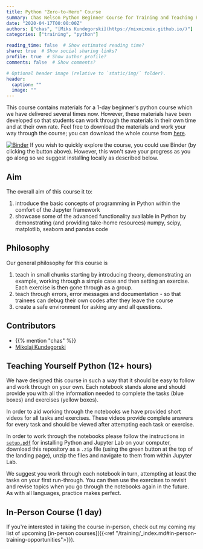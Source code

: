 ```yaml
---
title: Python "Zero-to-Hero" Course
summary: Chas Nelson Python Beginner Course for Training and Teaching Programming
date: "2020-04-17T00:00:00Z"
authors: ["chas", "[Miks Kundegorski](https://mixmixmix.github.io/)"]
categories: ["training", "python"]

reading_time: false  # Show estimated reading time?
share: true  # Show social sharing links?
profile: true  # Show author profile?
comments: false  # Show comments?

# Optional header image (relative to `static/img/` folder).
header:
  caption: ""
  image: ""
---
```

This course contains materials for a 1-day beginner's python course which we have delivered several times now. However, these materials have been developed so that students can work through the materials in their own time and at their own rate. Feel free to download the materials and work your way through the course; you can download the whole course from [here](https://github.com/ChasNelson1990/python-zero-to-hero-beginners-course).

[![Binder](https://mybinder.org/badge_logo.svg)](https://mybinder.org/v2/gh/ChasNelson1990/python-zero-to-hero-beginners-course/master)
If you wish to quickly explore the course, you could use Binder (by clicking the button above). However, this won't save your progress as you go along so we suggest installing locally as described below.

## Aim

The overall aim of this course it to:

1. introduce the basic concepts of programming in Python within the comfort of the Jupyter framework
2. showcase some of the advanced functionality available in Python by demonstrating (and providing take-home resources) numpy, scipy, matplotlib, seaborn and pandas code

## Philosophy

Our general philosophy for this course is

1. teach in small chunks starting by introducing theory, demonstrating an example, working through a simple case and then setting an exercise. Each exercise is then gone through as a group.
2. teach through errors, error messages and documentation - so that trainees can debug their own codes after they leave the course
3. create a safe environment for asking any and all questions.

## Contributors

* {{% mention "chas" %}}
* [Mikolaj Kundegorski](https://mixmixmix.github.io/)

## Teaching Yourself Python (12+ hours)

We have designed this course in such a way that it should be easy to follow and work through on your own. Each notebook stands alone and should provide you with all the information needed to complete the tasks (blue boxes) and exercises (yellow boxes).

In order to aid working through the notebooks we have provided short videos for all tasks and exercises. These videos provide complete answers for every task and should be viewed after attempting each task or exercise.

In order to work through the notebooks please follow the instructions in [`setup.pdf`](https://github.com/ChasNelson1990/python-zero-to-hero-beginners-course/raw/master/setup/setup.pdf) for installing Python and Jupyter Lab on your computer, download this repository as a `.zip` file (using the green button at the top of the landing page), unzip the files and navigate to them from within Jupyter Lab.

We suggest you work through each notebook in turn, attempting at least the tasks on your first run-through. You can then use the exercises to revisit and revise topics when you go through the notebooks again in the future. As with all languages, practice makes perfect.

## In-Person Course (1 day)

If you're interested in taking the course in-person, check out my coming my list of upcoming [in-person courses]({{<ref "/training/_index.md#in-person-training-opportunities">}}).
